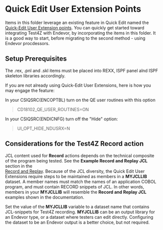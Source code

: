 # Quick Edit User Extension Points

Items in this folder leverage an existing feature in Quick Edit named the [Quick-Edit User Extension points](https://techdocs.broadcom.com/us/en/ca-mainframe-software/devops/ca-endevor-software-change-manager/19-0/using/quick-edit-option/quick-edit-user-extension-points.html). 
 You can quickly get started toward integrating Test4Z with Endevor, by incorporating the items in this folder. It is a good way to start, before migrating to the second method - using Endevor procdessors. 

## Setup Prerequisites

The .rex, .pnl and .skl items must be placed into REXX, ISPF panel alnd ISPF skeleton libraries accordingly. 

If you are not already using Quick-Edit User Extensions, here is how you may engage the feature:

In your CSIQSRC(ENCOPTBL) turn on the QE user routines with this option

>   CD18102_QE_USER_ROUTINES=ON  

In your CSIQSRC(ENDICNFG) turn off the "Hide" option: 

> UI_OPT_HIDE_NDUSRX=N        

## Considerations for the Test4Z Record action

JCL content used for **Record** actions depends on the technical composite of the program being tested. See the **Example Record and Replay JCL** section in the  
[Record and Replay](https://techdocs.broadcom.com/us/en/ca-mainframe-software/devops/test4z/1-0/administrating/record-replay-and-verification-processing.html).  Because of the JCL diversity, the Quick Edit User Extensions require steps to be maintained as members in a **MYJCLLIB** dataset. A member names must match the names of an application COBOL program, and must contain RECORD snippets of JCL. In other words, members in your **MYJCLLIB** will resemble the **Record and Replay JCL** examples shown in the documentation. 

Set the value of the **MYJCLLIB** variable to a dataset name that contains JCL-snippets for Test4Z recording. **MYJCLLIB** can be an output library for an Endevor type, or a dataset where testers can edit directly. Configuring the dataset to be an Endevor output is a better choice, but not required.
